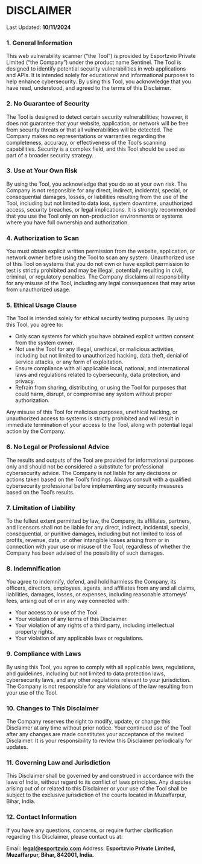 # DISCLAIMER

Last Updated: **10/11/2024**

### 1. General Information

This web vulnerability scanner (“the Tool”) is provided by Esportzvio Private Limited (“the Company”) under the product name Sentinel. The Tool is designed to identify potential security vulnerabilities in web applications and APIs. It is intended solely for educational and informational purposes to help enhance cybersecurity. By using this Tool, you acknowledge that you have read, understood, and agreed to the terms of this Disclaimer.

### 2. No Guarantee of Security

The Tool is designed to detect certain security vulnerabilities; however, it does not guarantee that your website, application, or network will be free from security threats or that all vulnerabilities will be detected. The Company makes no representations or warranties regarding the completeness, accuracy, or effectiveness of the Tool’s scanning capabilities. Security is a complex field, and this Tool should be used as part of a broader security strategy.

### 3. Use at Your Own Risk

By using the Tool, you acknowledge that you do so at your own risk. The Company is not responsible for any direct, indirect, incidental, special, or consequential damages, losses, or liabilities resulting from the use of the Tool, including but not limited to data loss, system downtime, unauthorized access, security breaches, or legal implications. It is strongly recommended that you use the Tool only on non-production environments or systems where you have full ownership and authorization.

### 4. Authorization to Scan

You must obtain explicit written permission from the website, application, or network owner before using the Tool to scan any system. Unauthorized use of this Tool on systems that you do not own or have explicit permission to test is strictly prohibited and may be illegal, potentially resulting in civil, criminal, or regulatory penalties. The Company disclaims all responsibility for any misuse of the Tool, including any legal consequences that may arise from unauthorized usage.

### 5. Ethical Usage Clause

The Tool is intended solely for ethical security testing purposes. By using this Tool, you agree to:
- Only scan systems for which you have obtained explicit written consent from the system owner.
- Not use the Tool for any illegal, unethical, or malicious activities, including but not limited to unauthorized hacking, data theft, denial of service attacks, or any form of exploitation.
- Ensure compliance with all applicable local, national, and international laws and regulations related to cybersecurity, data protection, and privacy.
- Refrain from sharing, distributing, or using the Tool for purposes that could harm, disrupt, or compromise any system without proper authorization.

Any misuse of this Tool for malicious purposes, unethical hacking, or unauthorized access to systems is strictly prohibited and will result in immediate termination of your access to the Tool, along with potential legal action by the Company.

### 6. No Legal or Professional Advice

The results and outputs of the Tool are provided for informational purposes only and should not be considered a substitute for professional cybersecurity advice. The Company is not liable for any decisions or actions taken based on the Tool’s findings. Always consult with a qualified cybersecurity professional before implementing any security measures based on the Tool’s results.

### 7. Limitation of Liability

To the fullest extent permitted by law, the Company, its affiliates, partners, and licensors shall not be liable for any direct, indirect, incidental, special, consequential, or punitive damages, including but not limited to loss of profits, revenue, data, or other intangible losses arising from or in connection with your use or misuse of the Tool, regardless of whether the Company has been advised of the possibility of such damages.

### 8. Indemnification

You agree to indemnify, defend, and hold harmless the Company, its officers, directors, employees, agents, and affiliates from any and all claims, liabilities, damages, losses, or expenses, including reasonable attorneys’ fees, arising out of or in any way connected with:
- Your access to or use of the Tool.
- Your violation of any terms of this Disclaimer.
- Your violation of any rights of a third party, including intellectual property rights.
- Your violation of any applicable laws or regulations.

### 9. Compliance with Laws

By using this Tool, you agree to comply with all applicable laws, regulations, and guidelines, including but not limited to data protection laws, cybersecurity laws, and any other regulations relevant to your jurisdiction. The Company is not responsible for any violations of the law resulting from your use of the Tool.

### 10. Changes to This Disclaimer

The Company reserves the right to modify, update, or change this Disclaimer at any time without prior notice. Your continued use of the Tool after any changes are made constitutes your acceptance of the revised Disclaimer. It is your responsibility to review this Disclaimer periodically for updates.

### 11. Governing Law and Jurisdiction

This Disclaimer shall be governed by and construed in accordance with the laws of India, without regard to its conflict of laws principles. Any disputes arising out of or related to this Disclaimer or your use of the Tool shall be subject to the exclusive jurisdiction of the courts located in Muzaffarpur, Bihar, India.

### 12. Contact Information

If you have any questions, concerns, or require further clarification regarding this Disclaimer, please contact us at:

Email: **legal@esportzvio.com**
Address: **Esportzvio Private Limited, Muzaffarpur, Bihar, 842001, India.**